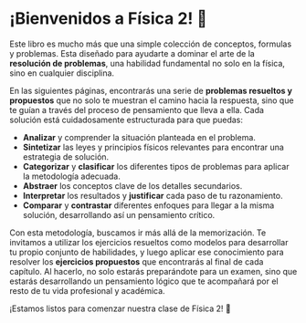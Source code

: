# ¡Bienvenidos a Física 2! 📖

Este libro es mucho más que una simple colección de conceptos, formulas y problemas. Esta diseñado para ayudarte a dominar el arte de la **resolución de problemas**, una habilidad fundamental no solo en la física, sino en cualquier disciplina.

En las siguientes páginas, encontrarás una serie de **problemas resueltos y propuestos** que no solo te muestran el camino hacia la respuesta, sino que te guían a través del proceso de pensamiento que lleva a ella. Cada solución está cuidadosamente estructurada para que puedas:

* **Analizar** y comprender la situación planteada en el problema.
* **Sintetizar** las leyes y principios físicos relevantes para encontrar una estrategia de solución.
* **Categorizar** y **clasificar** los diferentes tipos de problemas para aplicar la metodología adecuada.
* **Abstraer** los conceptos clave de los detalles secundarios.
* **Interpretar** los resultados y **justificar** cada paso de tu razonamiento.
* **Comparar** y **contrastar** diferentes enfoques para llegar a la misma solución, desarrollando así un pensamiento crítico.

Con esta metodología, buscamos ir más allá de la memorización. Te invitamos a utilizar los ejercicios resueltos como modelos para desarrollar tu propio conjunto de habilidades, y luego aplicar ese conocimiento para resolver los **ejercicios propuestos** que encontrarás al final de cada capítulo. Al hacerlo, no solo estarás preparándote para un examen, sino que estarás desarrollando un pensamiento lógico que te acompañará por el resto de tu vida profesional y académica.

¡Estamos listos para comenzar nuestra clase de Física 2! 🚀